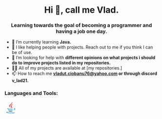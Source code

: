 <h1 align="center">Hi 👋, call me Vlad.</h1>
<h3 align="center">Learning towards the goal of becoming a programmer and having a job one day.</h3>

- 🌱 I’m currently learning **Java.**
- 👯 I like helping people with projects. Reach out to me if you think I can be of use.
- 🤝 I’m looking for help with **different opinions on what projects i should do to improve projects listed in my repositories.**
- 👨‍💻 All of my projects are available at [my repositories.]
- 📫 How to reach me **vladut.ciobanu76@yahoo.com or through discord v_lad21.**


<h3 align="left">Languages and Tools:</h3>
<p align="left"> <a href="https://www.java.com" target="_blank" rel="noreferrer"> <img src="https://raw.githubusercontent.com/devicons/devicon/master/icons/java/java-original.svg" alt="java" width="40" height="40"/> </a> </p>
